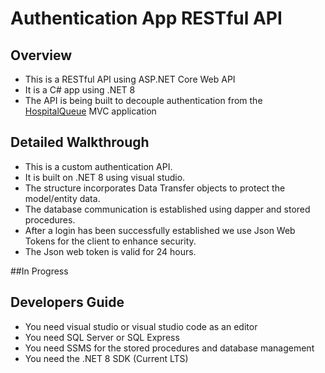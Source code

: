 # Authentication App RESTful API 
## Overview 
- This is a RESTful API using ASP.NET Core Web API
- It is a C# app using .NET 8 
- The API is being built to decouple authentication from the [HospitalQueue](https://github.com/Naledi-Mokhethi/HospitalQueue) MVC application

## Detailed Walkthrough
- This is a custom authentication API.
- It is built on .NET 8 using visual studio.
- The structure incorporates Data Transfer objects to protect the model/entity data.
- The database communication is established using dapper and stored procedures.
- After a login has been successfully established we use Json Web Tokens for the client to enhance security.
- The Json web token is valid for 24 hours.

##In Progress 

## Developers Guide
- You need visual studio or visual studio code as an editor
- You need SQL Server or SQL Express
- You need SSMS for the stored procedures and database management
- You need the .NET 8 SDK (Current LTS)
